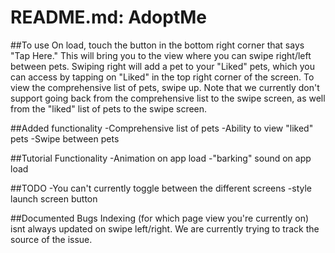 # README.md: AdoptMe

##To use
On load, touch the button in the bottom right corner that says "Tap Here." This will bring you to the view where you can swipe right/left between pets. Swiping right will add a pet to your "Liked" pets, which you can access by tapping on "Liked" in the top right corner of the screen. To view the comprehensive list of pets, swipe up. Note that we currently don't support going back from the comprehensive list to the swipe screen, as well from the "liked" list of pets to the swipe screen.

##Added functionality
-Comprehensive list of pets
-Ability to view "liked" pets
-Swipe between pets

##Tutorial Functionality
-Animation on app load
-"barking" sound on app load


##TODO
-You can't currently toggle between the different screens 
-style launch screen button

##Documented Bugs
Indexing (for which page view you're currently on) isnt always updated on swipe left/right. We are currently trying to track the source of the issue.
